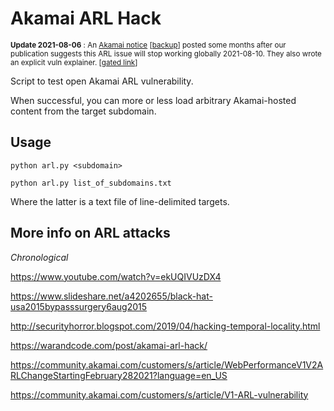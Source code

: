 
# Akamai ARL Hack

<small>**Update 2021-08-06** : An [Akamai notice](https://community.akamai.com/customers/s/article/WebPerformanceV1V2ARLChangeStartingFebruary282021?language=en_US) \[[backup](https://archive.is/SWQjV)\] posted some months after our publication suggests this ARL issue will stop working globally 2021-08-10. They also wrote an explicit vuln explainer. \[[gated link](https://community.akamai.com/customers/s/article/V1-ARL-vulnerability)\]</small>

Script to test open Akamai ARL vulnerability.

When successful, you can more or less load arbitrary Akamai-hosted content from the target subdomain.

## Usage

```
python arl.py <subdomain>

python arl.py list_of_subdomains.txt
```

Where the latter is a text file of line-delimited targets.

## More info on ARL attacks

*Chronological*

https://www.youtube.com/watch?v=ekUQIVUzDX4

https://www.slideshare.net/a4202655/black-hat-usa2015bypasssurgery6aug2015

http://securityhorror.blogspot.com/2019/04/hacking-temporal-locality.html

https://warandcode.com/post/akamai-arl-hack/

https://community.akamai.com/customers/s/article/WebPerformanceV1V2ARLChangeStartingFebruary282021?language=en_US

https://community.akamai.com/customers/s/article/V1-ARL-vulnerability
